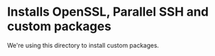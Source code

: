 # Installs OpenSSL, Parallel SSH and custom packages

We're using this directory to install custom packages.
